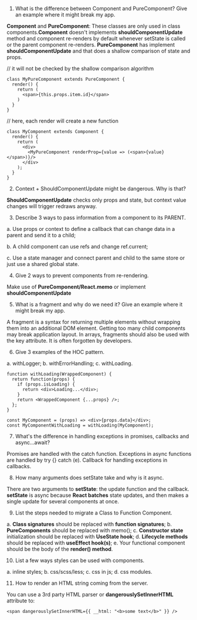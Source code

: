 1. What is the difference between Component and PureComponent? Give
an example where it might break my app.

**Component** and **PureComponent**: These classes are only used in class components.**Component** doesn't implements **shouldComponentUpdate** method and component re-renders by default whenever setState is called or the parent component re-renders. **PureComponent** has implement **shouldComponentUpdate** and that does a shallow comparison of state and props.

// it will not be checked by the shallow comparison algorithm

```typescriptreact
class MyPureComponent extends PureComponent {
  render() {
    return (
      <span>{this.props.item.id}</span>
    )
  }
}
```

// here, each render will create a new function

```typescriptreact
class MyComponent extends Component {
  render() {
    return (
      <div>
        <MyPureComponent renderProp={value => (<span>{value}</span>)}/>
      </div>
    );
  }
}
```

2. Context + ShouldComponentUpdate might be dangerous. Why is that?

**ShouldComponentUpdate** checks only props and state, but context value changes will trigger redraws anyway.

3. Describe 3 ways to pass information from a component to its PARENT.

a. Use props or context to define a callback that can change data in a parent and send it to a child;

b. A child component can use refs and change ref.current;

c. Use a state manager and connect parent and child to the same store or just use a shared global state.

4. Give 2 ways to prevent components from re-rendering.

Make use of **PureComponent/React.memo** or implement **shouldComponentUpdate**

5. What is a fragment and why do we need it? Give an example where it might
break my app.

A fragment is a syntax for returning multiple elements without wrapping them into an additional DOM element. Getting too many child components may break application layout. In arrays, fragments should also be used with the key attribute. It is often forgotten by developers.

6. Give 3 examples of the HOC pattern.

a. withLogger;
b. withErrorHandling;
c. withLoading.

```typescriptreact
function withLoading(WrappedComponent) {
  return function(props) {
    if (props.isLoading) {
      return <div>Loading...</div>;
    }
    return <WrappedComponent {...props} />;
  };
}

const MyComponent = (props) => <div>{props.data}</div>;
const MyComponentWithLoading = withLoading(MyComponent);
```

7. What's the difference in handling exceptions in promises, callbacks
and async...await?

Promises are handled with the catch function.
Exceptions in async functions are handled by try {} catch (e).
Callback for handling exceptions in callbacks.

8. How many arguments does setState take and why is it async.

There are two arguments to **setState**: the update function and the callback. **setState** is async because **React batches** state updates, and then makes a single update for several components at once.

9. List the steps needed to migrate a Class to Function Component.

a. **Class signatures** should be replaced with **function signatures**;
b. **PureComponents** should be replaced with memo();
c. **Constructor state** initialization should be replaced with **UseState hook**;
d. **Lifecycle methods** should be replaced with **useEffect hook(s)**;
e. Your functional component should be the body of the **render() method**.

10. List a few ways styles can be used with components.

a. inline styles;
b. css/scss/less;
c. css in js;
d. css modules.

11. How to render an HTML string coming from the server.

You can use a 3rd party HTML parser or **dangerouslySetInnerHTML** attribute to:

```typescriptreact
<span dangerouslySetInnerHTML={{ __html: "<b>some text</b>" }} />
```
